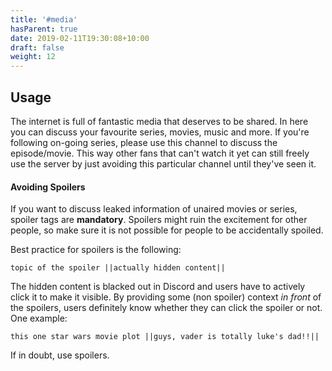 ```yaml
---
title: '#media'
hasParent: true
date: 2019-02-11T19:30:08+10:00
draft: false
weight: 12
---
```


## Usage

The internet is full of fantastic media that deserves to be shared. In here you can discuss your favourite series, movies, music and more. If you're following on-going series, please use this channel to discuss the episode/movie. This way other fans that can't watch it yet can still freely use the server by just avoiding this particular channel until they've seen it.

#### Avoiding Spoilers

If you want to discuss leaked information of unaired movies or series, spoiler tags are **mandatory**. Spoilers might ruin the excitement for other people, so make sure it is not possible for people to be accidentally spoiled.

Best practice for spoilers is the following:

`topic of the spoiler ||actually hidden content||`

The hidden content is blacked out in Discord and users have to actively click it to make it visible. By providing some (non spoiler) context *in front* of the spoilers, users definitely know whether they can click the spoiler or not. One example:

`this one star wars movie plot ||guys, vader is totally luke's dad!!||`

If in doubt, use spoilers. 